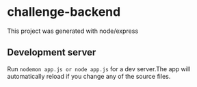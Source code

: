 
# challenge-backend

This project was generated with node/express

## Development server

Run `nodemon app.js or node app.js` for a dev server.The app will automatically reload if you change any of the source files.

